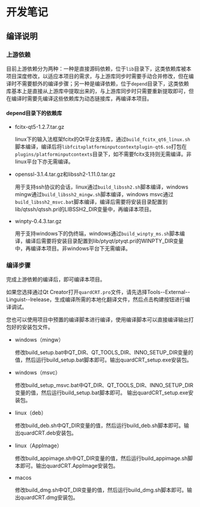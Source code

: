 # 开发笔记

## 编译说明

### 上游依赖

目前上游依赖分为两种：一种是直接源码依赖，位于`lib`目录下，这类依赖库被本项目深度修改，以适应本项目的需求，与上游库同步时需要手动合并修改，但在编译时不需要额外的编译步骤；另一种是编译依赖，位于`depend`目录下，这类依赖库基本上是直接从上游库中提取出来的，与上游库同步时只需要重新提取即可，但在编译时需要先编译这些依赖库为动态链接库，再编译本项目。

#### depend目录下的依赖库

- fcitx-qt5-1.2.7.tar.gz

    linux下的输入法框架fcitx的Qt平台支持库，通过`build_fcitx_qt6_linux.sh`脚本编译，编译后将`libfcitxplatforminputcontextplugin-qt6.so`打包在`plugins/platforminputcontexts`目录下，如不需要fcitx支持则无需编译。非linux平台下亦无需编译。

- openssl-3.1.4.tar.gz和libssh2-1.11.0.tar.gz

    用于支持ssh协议的会话，linux通过`build_libssh2.sh`脚本编译，windows mingw通过`build_libssh2_mingw.sh`脚本编译，windows msvc通过`build_libssh2_msvc.bat`脚本编译，编译后需要将安装目录配置到lib/qtssh/qtssh.pri的LIBSSH2_DIR变量中，再编译本项目。

- winpty-0.4.3.tar.gz

    用于支持windows下的伪终端，windows通过`build_winpty_ms.sh`脚本编译，编译后需要将安装目录配置到lib/ptyqt/ptyqt.pri的WINPTY_DIR变量中，再编译本项目。非windows平台下无需编译。

### 编译步骤

完成上游依赖的编译后，即可编译本项目。

如果您选择通过Qt Creator打开`quardCRT.pro`文件，请先选择Tools--External--Linguist--lrelease，生成编译所需的本地化翻译文件，然后点击构建按钮进行编译调试。

您也可以使用项目中预置的编译脚本进行编译，使用编译脚本可以直接编译输出打包好的安装包文件。

- windows（mingw）

    修改build_setup.bat中QT_DIR、QT_TOOLS_DIR、INNO_SETUP_DIR变量的值，然后运行build_setup.bat脚本即可。输出quardCRT_setup.exe安装包。

- windows（msvc）
    
    修改build_setup_msvc.bat中QT_DIR、QT_TOOLS_DIR、INNO_SETUP_DIR变量的值，然后运行build_setup.bat脚本即可。 输出quardCRT_setup.exe安装包。  

- linux（deb）

    修改build_deb.sh中QT_DIR变量的值，然后运行build_deb.sh脚本即可。输出quardCRT.deb安装包。

- linux（AppImage）

    修改build_appimage.sh中QT_DIR变量的值，然后运行build_appimage.sh脚本即可。输出quardCRT.AppImage安装包。

- macos

    修改build_dmg.sh中QT_DIR变量的值，然后运行build_dmg.sh脚本即可。输出quardCRT.dmg安装包。
    